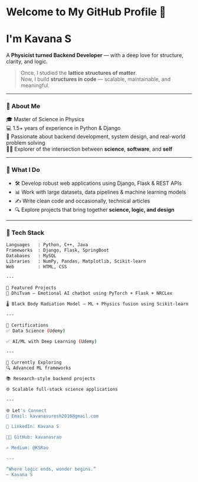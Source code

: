 # Welcome to My GitHub Profile 👋

# I'm Kavana S

A **Physicist turned Backend Developer** — with a deep love for structure, clarity, and logic.

> Once, I studied the **lattice structures of matter**.  
> Now, I build **structures in code** — scalable, maintainable, and meaningful.

---

### 💼 About Me

🎓 Master of Science in Physics  
💻 1.5+ years of experience in Python & Django  
🧠 Passionate about backend development, system design, and real-world problem solving  
🧘‍♀️ Explorer of the intersection between **science**, **software**, and **self**

---

### 🚀 What I Do

- 🛠️ Develop robust web applications using Django, Flask & REST APIs  
- 📊 Work with large datasets, data pipelines & machine learning models  
- ✍️ Write clean code and occasionally, technical articles  
- 🔍 Explore projects that bring together **science, logic, and design**

---

### 🧰 Tech Stack

```bash
Languages   : Python, C++, Java  
Frameworks  : Django, Flask, SpringBoot  
Databases   : MySQL  
Libraries   : NumPy, Pandas, Matplotlib, Scikit-learn  
Web         : HTML, CSS  

---

🔬 Featured Projects
🤖 DhiTvam – Emotional AI chatbot using PyTorch + Flask + NRCLex

🌡️ Black Body Radiation Model – ML + Physics fusion using Scikit-learn

---

📜 Certifications
✅ Data Science (Udemy)

✅ AI/ML with Deep Learning (Udemy)

---

🌱 Currently Exploring
🔍 Advanced ML frameworks

📚 Research-style backend projects

🌐 Scalable full-stack science applications

---

🌐 Let's Connect
📧 Email: kavanasuresh2016@gmail.com

💼 LinkedIn: Kavana S

🧑‍💻 GitHub: kavanasrao

✍️ Medium: @KSRao

---

“Where logic ends, wonder begins.”
— Kavana S



